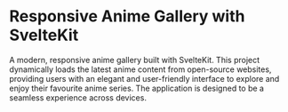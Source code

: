 # Responsive Anime Gallery with SvelteKit
A modern, responsive anime gallery built with SvelteKit. This project dynamically loads the latest anime content from open-source websites, providing users with an elegant and user-friendly interface to explore and enjoy their favourite anime series. The application is designed to be a seamless experience across devices.
